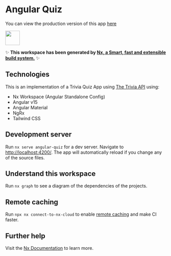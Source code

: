 # Angular Quiz

You can view the production version of this app [here](https://faizan-ng-quiz.netlify.app/)

<a alt="Nx logo" href="https://nx.dev" target="_blank" rel="noreferrer"><img src="https://raw.githubusercontent.com/nrwl/nx/master/images/nx-logo.png" width="45"></a>

✨ **This workspace has been generated by [Nx, a Smart, fast and extensible build system.](https://nx.dev)** ✨

## Technologies

This is an implementation of a Trivia Quiz App using [The Trivia API](https://the-trivia-api.com/) using:

* Nx Workspace (Angular Standalone Config)
* Angular v15
* Angular Material
* NgRx
* Tailwind CSS

## Development server

Run `nx serve angular-quiz` for a dev server. Navigate to <http://localhost:4200/>. The app will automatically reload if you change any of the source files.

## Understand this workspace

Run `nx graph` to see a diagram of the dependencies of the projects.

## Remote caching

Run `npx nx connect-to-nx-cloud` to enable [remote caching](https://nx.app) and make CI faster.

## Further help

Visit the [Nx Documentation](https://nx.dev) to learn more.
